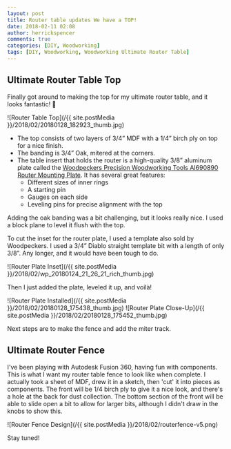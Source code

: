 ```yaml
---
layout: post
title: Router table updates We have a TOP!
date: 2018-02-11 02:08
author: herrickspencer
comments: true
categories: [DIY, Woodworking]
tags: [DIY, Woodworking, Woodworking Ultimate Router Table]
---
```

## Ultimate Router Table Top

Finally got around to making the top for my ultimate router table, and it looks fantastic! 🎉

![Router Table Top](/{{ site.postMedia }}/2018/02/20180128_182923_thumb.jpg)

- The top consists of two layers of 3/4” MDF with a 1/4” birch ply on top for a nice finish.
- The banding is 3/4” Oak, mitered at the corners.
- The table insert that holds the router is a high-quality 3/8” aluminum plate called the [Woodpeckers Precision Woodworking Tools AI690890 Router Mounting Plate](https://www.amazon.com/gp/product/B0010KOP78/ref=oh_aui_search_detailpage?ie=UTF8&psc=1). It has several great features:
  - Different sizes of inner rings
  - A starting pin
  - Gauges on each side
  - Leveling pins for precise alignment with the top

Adding the oak banding was a bit challenging, but it looks really nice. I used a block plane to level it flush with the top.

To cut the inset for the router plate, I used a template also sold by Woodpeckers. I used a 3/4” Diablo straight template bit with a length of only 3/8”. Any longer, and it would have been tough to do.

![Router Plate Inset](/{{ site.postMedia }}/2018/02/wp_20180124_21_26_21_rich_thumb.jpg)

Then I just added the plate, leveled it up, and voilà!

![Router Plate Installed](/{{ site.postMedia }}/2018/02/20180128_175438_thumb.jpg)
![Router Plate Close-Up](/{{ site.postMedia }}/2018/02/20180128_175452_thumb.jpg)

Next steps are to make the fence and add the miter track.

## Ultimate Router Fence

I've been playing with Autodesk Fusion 360, having fun with components. This is what I want my router table fence to look like when complete. I actually took a sheet of MDF, drew it in a sketch, then 'cut' it into pieces as components. The front will be 1/4 birch ply to give it a nice look, and there's a hole at the back for dust collection. The bottom section of the front will be able to slide open a bit to allow for larger bits, although I didn't draw in the knobs to show this.

![Router Fence Design](/{{ site.postMedia }}/2018/02/routerfence-v5.png)

Stay tuned!